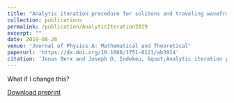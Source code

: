 ```yaml
---
title: "Analytic iteration procedure for solitons and traveling wavefronts with sources"
collection: publications
permalink: /publication/AnalyticIteration2019
excerpt: ""
date: 2019-08-26
venue: 'Journal of Physics A: Mathematical and Theoretical'
paperurl: 'https://dx.doi.org/10.1088/1751-8121/ab3914'
citation: 'Jonas Berx and Joseph O. Indekeu, &quot;Analytic iteration procedure for solitons and traveling wavefronts with sources&quot;, <i>J. Phys. A: Math. Theor.</i> <b> 52</b> 38LT01 (2019).'
---
```

What if I change this?

[Download preprint](http://BerxJonas.github.io/files/pdf/AnalyticIteration.pdf)
